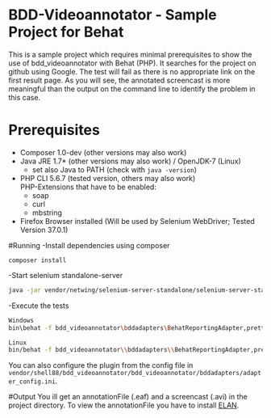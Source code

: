 # BDD-Videoannotator - Sample Project for Behat
This is a sample project which requires minimal prerequisites to show the use of bdd_videoannotator
with Behat (PHP). It searches for the project on github using Google. The test will fail as there is no appropriate link on the first result page. As you will see, the annotated screencast is more meaningful than the output on the command line to identify the problem in this case.

# Prerequisites
- Composer 1.0-dev (other versions may also work)
- Java JRE 1.7* (other versions may also work) / OpenJDK-7 (Linux)
  * set also Java to PATH (check with `java -version`)
- PHP CLI 5.6.7 (tested version, others may also work)  
  PHP-Extensions that have to be enabled:
  * soap
  * curl 
  * mbstring
- Firefox Browser installed (Will be used by Selenium WebDriver; Tested Version 37.0.1)

#Running
-Install dependencies using composer
```
composer install
```
-Start selenium standalone-server
```sh
java -jar vendor/netwing/selenium-server-standalone/selenium-server-standalone-<version>.jar
```
-Execute the tests
```sh
Windows
bin\behat -f bdd_videoannotator\bddadapters\BehatReportingAdapter,pretty

Linux
bin/behat -f bdd_videoannotator\\bddadapters\\BehatReportingAdapter,pretty
```
You can also configure the plugin from the config file in `vendor/shell88/bdd_videoannotator/bdd_videoannotator/bddadapters/adapter_config.ini`.

#Output
You ill get an annotationFile (.eaf) and a screencast (.avi) in the project directory.
To view the annotationFile you have to install [ELAN](https://tla.mpi.nl/tools/tla-tools/elan/download/).
 


